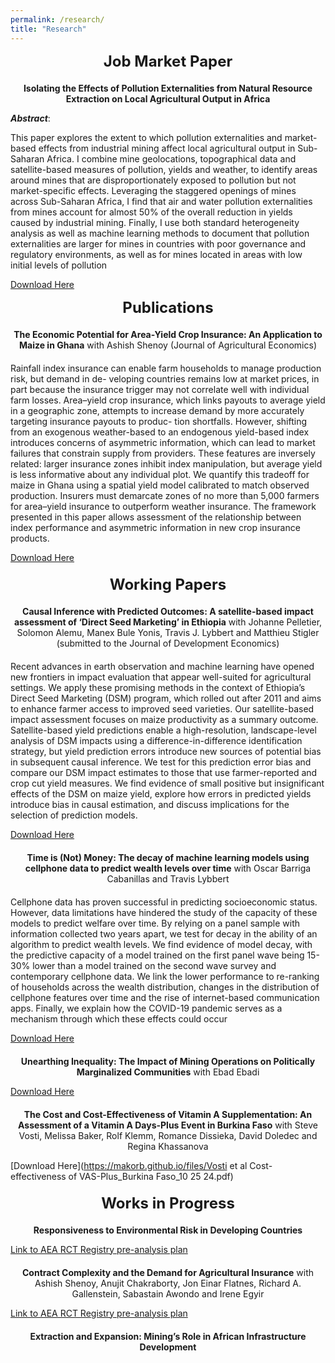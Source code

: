 ```yaml
---
permalink: /research/
title: "Research"
---
```


<div style="text-align: center; font-size: 24px; font-weight: bold; margin-bottom: 20px;">
  Job Market Paper
</div>
<!-- Add a smaller margin to control spacing -->

<center><b>Isolating the Effects of Pollution Externalities from Natural Resource Extraction on Local Agricultural Output in Africa
</b></center>





***Abstract***:

This paper explores the extent to which pollution externalities and market-based effects from industrial mining affect local agricultural output in Sub-Saharan Africa. I combine mine geolocations, topographical data and satellite-based measures of pollution, yields and weather, to identify areas around mines that are disproportionately exposed to pollution but not market-specific effects. Leveraging the staggered openings of mines across Sub-Saharan Africa, I find that air and water pollution externalities from mines account for almost 50% of the overall reduction in yields caused by industrial mining. Finally, I use both standard heterogeneity analysis as well as machine learning methods to document that pollution externalities are larger for mines in countries with poor governance and regulatory environments, as well as for mines located in areas with low initial levels of pollution

[Download Here](https://makorb.github.io/files/Korb_JMP_Most_Updated.pdf)

<div style="text-align: center; font-size: 24px; font-weight: bold; margin-bottom: 20px;">
  Publications
</div>

<center><b>The Economic Potential for Area-Yield Crop Insurance: An Application to Maize in Ghana</b> with Ashish Shenoy (Journal of Agricultural Economics)</center>

<div style="margin-bottom: 20px;"></div>

Rainfall index insurance can enable farm households to manage production risk, but demand in de- veloping countries remains low at market prices, in part because the insurance trigger may not correlate well with individual farm losses. Area–yield crop insurance, which links payouts to average yield in a geographic zone, attempts to increase demand by more accurately targeting insurance payouts to produc- tion shortfalls. However, shifting from an exogenous weather-based to an endogenous yield-based index introduces concerns of asymmetric information, which can lead to market failures that constrain supply from providers. These features are inversely related: larger insurance zones inhibit index manipulation, but average yield is less informative about any individual plot. We quantify this tradeoff for maize in Ghana using a spatial yield model calibrated to match observed production. Insurers must demarcate zones of no more than 5,000 farmers for area–yield insurance to outperform weather insurance. The framework presented in this paper allows assessment of the relationship between index performance and asymmetric information in new crop insurance products.

[Download Here](https://makorb.github.io/files/Market_Size_v_Basis_Risk___Ghana_Maize.pdf)
<div style="margin-bottom: 20px;"></div>


<div style="text-align: center; font-size: 24px; font-weight: bold; margin-bottom: 20px;">
  Working Papers
</div>

<center><b>Causal Inference with Predicted Outcomes: A satellite-based impact assessment of ‘Direct Seed Marketing’ in Ethiopia</b> with Johanne Pelletier, Solomon Alemu, Manex Bule Yonis, Travis J. Lybbert and Matthieu Stigler (submitted to the Journal of Development Economics)</center>

<div style="margin-bottom: 20px;"></div>

Recent advances in earth observation and machine learning have opened new frontiers in impact evaluation that appear well-suited for agricultural settings. We apply these promising methods in the context of Ethiopia’s Direct Seed Marketing (DSM) program, which rolled out after 2011 and aims to enhance farmer access to improved seed varieties. Our satellite-based impact assessment focuses on maize productivity as a summary outcome. Satellite-based yield predictions enable a high-resolution, landscape-level analysis of DSM impacts using a difference-in-difference identification strategy, but yield prediction errors introduce new sources of potential bias in subsequent causal inference. We test for this prediction error bias and compare our DSM impact estimates to those that use farmer-reported and crop cut yield measures. We find evidence of small positive but insignificant effects of the DSM on maize yield, explore how errors in predicted yields introduce bias in causal estimation, and discuss implications for the selection of prediction models.

[Download Here](https://makorb.github.io/files/Geospatial_Impact_Assessment_of_DSM_in_Ethiopia_6oct24.pdf)

<div style="margin-bottom: 20px;"></div>

<center><b> Time is (Not) Money: The decay of machine learning models using cellphone data to predict wealth levels over time</b> with Oscar Barriga Cabanillas and Travis Lybbert</center>

<div style="margin-bottom: 20px;"></div>

Cellphone data has proven successful in predicting socioeconomic status. However, data limitations have hindered the study of the capacity of these models to predict welfare over time. By relying on a panel sample with information collected two years apart, we test for decay in the ability of an algorithm to predict wealth levels. We find evidence of model decay, with the predictive capacity of a model trained on the first panel wave being 15-30% lower than a model trained on the second wave survey and contemporary cellphone data. We link the lower performance to re-ranking of households across the wealth distribution, changes in the distribution of cellphone features over time and the rise of internet-based communication apps. Finally, we explain how the COVID-19 pandemic serves as a mechanism through which these effects could occur

[Download Here](https://makorb.github.io/files/Model_Decay_CDR_Wealth_Prediction_in_Haiti.pdf)

<div style="margin-bottom: 20px;"></div>

<center><b> Unearthing Inequality: The Impact of Mining Operations on Politically Marginalized Communities</b> with Ebad Ebadi</center>

[Download Here](https://makorb.github.io/files/Mining_and_Political_Exclusion_Draft.pdf.pdf)

<div style="margin-bottom: 20px;"></div>

<center><b> The Cost and Cost-Effectiveness of Vitamin A Supplementation: An Assessment of a Vitamin A Days-Plus Event in Burkina Faso</b> with Steve Vosti, Melissa Baker, Rolf Klemm, Romance Dissieka, David Doledec and Regina Khassanova </center>

[Download Here](https://makorb.github.io/files/Vosti et al Cost-effectiveness of VAS-Plus_Burkina Faso_10 25 24.pdf)

<div style="margin-bottom: 20px;"></div>

<div style="text-align: center; font-size: 24px; font-weight: bold; margin-bottom: 20px;">
  Works in Progress
</div>

<center><b>Responsiveness to Environmental Risk in Developing Countries</b> </center>

[Link to AEA RCT Registry pre-analysis plan](https://www.socialscienceregistry.org/trials/14166)

<center><div style="margin-bottom: 20px;"></div></center>

<center><b>Contract Complexity and the Demand for Agricultural Insurance</b> with Ashish Shenoy, Anujit Chakraborty, Jon Einar Flatnes, Richard A. Gallenstein, Sabastain Awondo and Irene Egyir</center>

[Link to AEA RCT Registry pre-analysis plan](https://www.socialscienceregistry.org/trials/12876)

<center><div style="margin-bottom: 20px;"></div></center>

<center><b>Extraction and Expansion: Mining’s Role in African Infrastructure Development</b>


